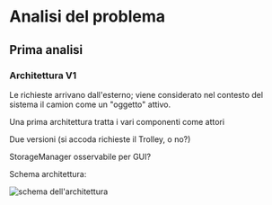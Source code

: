 # Analisi del problema

## Prima analisi

### Architettura V1

Le richieste arrivano dall'esterno; viene considerato nel contesto del sistema il camion come un "oggetto" attivo. 

Una prima architettura tratta i vari componenti come attori

Due versioni (si accoda richieste il Trolley, o no?)

StorageManager osservabile per GUI?

Schema architettura:

![schema dell'architettura](doc/img/architettura1.jpg)

